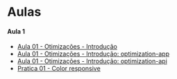 # Aulas

#### Aula 1

- [Aula 01 - Otimizações - Introdução](https://raro-academy-react.web.app/#/aulas/aula_22)
- [Aula 01 - Otimizações - Introdução: optimization-app](https://github.com/rarolabs/raro-academy-optimization-app)
- [Aula 01 - Otimizações - Introdução: optimization-api](https://github.com/rarolabs/raro-academy-optimization-api)
- [Pratica 01 - Color responsive](https://classroom.google.com/u/0/c/NDUxOTkzMDk3MTYw/a/NDcyODA3NTcyMzE3/details)
